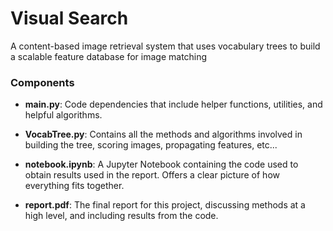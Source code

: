 # Visual Search
A content-based image retrieval system that uses vocabulary trees to build a scalable feature database for image matching

### Components

- **main.py**: Code dependencies that include helper functions, utilities, and helpful algorithms.

- **VocabTree.py**: Contains all the methods and algorithms involved in building the tree, scoring images, propagating features, etc...

- **notebook.ipynb**: A Jupyter Notebook containing the code used to obtain results used in the report. Offers a clear picture of how everything fits together. 

- **report.pdf**: The final report for this project, discussing methods at a high level, and including results from the code. 
